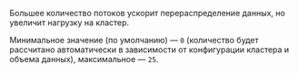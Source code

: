 Большее количество потоков ускорит перераспределение данных, но увеличит нагрузку на кластер.

Минимальное значение (по умолчанию) — `0` (количество будет рассчитано автоматически в зависимости от конфигурации кластера и объема данных), максимальное — `25`.
